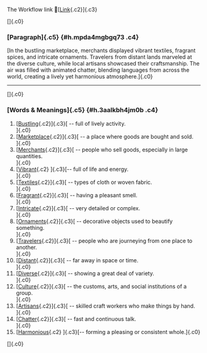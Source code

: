 The Workflow link
👏[[Link](https://www.google.com/url?q=http://www.google.com&sa=D&source=editors&ust=1756914178921513&usg=AOvVaw00GWWARRm69KheayJdajbZ){.c2}]{.c3}

[]{.c0}

### [Paragraph]{.c5} {#h.mpda4mgbgq73 .c4}

[In the bustling marketplace, merchants displayed vibrant textiles,
fragrant spices, and intricate ornaments. Travelers from distant lands
marveled at the diverse culture, while local artisans showcased their
craftsmanship. The air was filled with animated chatter, blending
languages from across the world, creating a lively yet harmonious
atmosphere.]{.c0}

------------------------------------------------------------------------

[]{.c0}

### [Words & Meanings]{.c5} {#h.3aalkbh4jm0b .c4}

1.  [[Bustling](https://www.google.com/url?q=http://www.google.com&sa=D&source=editors&ust=1756914178922628&usg=AOvVaw1dXXGtdJEFebhCv7sfWzGy){.c2}]{.c3}[ --
    full of lively activity.\
    ]{.c0}
2.  [[Marketplace](https://www.google.com/url?q=http://www.google.com&sa=D&source=editors&ust=1756914178922955&usg=AOvVaw35VQzDH6Z8Cmo9AxgotD_c){.c2}]{.c3}[ --
    a place where goods are bought and sold.\
    ]{.c0}
3.  [[Merchants](https://www.google.com/url?q=http://www.google.com&sa=D&source=editors&ust=1756914178923251&usg=AOvVaw2NePhpoXfKTUbR17khVJik){.c2}]{.c3}[ --
    people who sell goods, especially in large quantities.\
    ]{.c0}
4.  [[Vibrant](https://www.google.com/url?q=http://www.google.com&sa=D&source=editors&ust=1756914178923423&usg=AOvVaw0hBIKXWKIUv97CMon9_ZCJ){.c2}
    ]{.c3}[-- full of life and energy.\
    ]{.c0}
5.  [[Textiles](https://www.google.com/url?q=http://www.google.com&sa=D&source=editors&ust=1756914178923556&usg=AOvVaw2-GEL5LuMVNhW2lzW70FTI){.c2}]{.c3}[ --
    types of cloth or woven fabric.\
    ]{.c0}
6.  [[Fragrant](https://www.google.com/url?q=http://www.google.com&sa=D&source=editors&ust=1756914178923686&usg=AOvVaw1F4340HmCEaYOqVY5YXQ0a){.c2}]{.c3}[ --
    having a pleasant smell.\
    ]{.c0}
7.  [[Intricate](https://www.google.com/url?q=http://www.google.com&sa=D&source=editors&ust=1756914178923832&usg=AOvVaw2mdae33zXHql4yxz7n3l5K){.c2}]{.c3}[ --
    very detailed or complex.\
    ]{.c0}
8.  [[Ornaments](https://www.google.com/url?q=http://www.google.com&sa=D&source=editors&ust=1756914178923965&usg=AOvVaw1GgNtTX4B3ZH4c69RMtNxS){.c2}]{.c3}[ --
    decorative objects used to beautify something.\
    ]{.c0}
9.  [[Travelers](https://www.google.com/url?q=http://www.google.com&sa=D&source=editors&ust=1756914178924111&usg=AOvVaw1qLCe8PerSovd3VEwPA_te){.c2}]{.c3}[ --
    people who are journeying from one place to another.\
    ]{.c0}
10. [[Distant](https://www.google.com/url?q=http://www.google.com&sa=D&source=editors&ust=1756914178924270&usg=AOvVaw2jn4Aemt8ntN7RnXYsIgRy){.c2}]{.c3}[ --
    far away in space or time.\
    ]{.c0}
11. [[Diverse](https://www.google.com/url?q=http://www.google.com&sa=D&source=editors&ust=1756914178924405&usg=AOvVaw1Hyh33RNarECX2KJMfhGRe){.c2}]{.c3}[ --
    showing a great deal of variety.\
    ]{.c0}
12. [[Culture](https://www.google.com/url?q=http://www.google.com&sa=D&source=editors&ust=1756914178924568&usg=AOvVaw0A3aq3cho87j_edABJHOCg){.c2}]{.c3}[ --
    the customs, arts, and social institutions of a group.\
    ]{.c0}
13. [[Artisans](https://www.google.com/url?q=http://www.google.com&sa=D&source=editors&ust=1756914178924728&usg=AOvVaw2nzW9t6YTi5sxaThvUpZOK){.c2}]{.c3}[ --
    skilled craft workers who make things by hand.\
    ]{.c0}
14. [[Chatter](https://www.google.com/url?q=http://www.google.com&sa=D&source=editors&ust=1756914178924882&usg=AOvVaw2RlWI24dQ62PEEEypXxP1Q){.c2}]{.c3}[ --
    fast and continuous talk.\
    ]{.c0}
15. [[Harmonious](https://www.google.com/url?q=http://www.google.com&sa=D&source=editors&ust=1756914178925022&usg=AOvVaw1XKKfbs78UugJ4Wwkknhm_){.c2}
    ]{.c3}[-- forming a pleasing or consistent whole.]{.c0}

[]{.c0}
